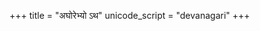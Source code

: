 +++
title = "अघोरेभ्यो ऽथ"
unicode_script = "devanagari"
+++

<div class="js_include" url="/vedAH/taittirIyam/AraNyakam/06/45_aghorebhyo_atha"  newLevelForH1="2" includeTitle="false"> </div>  
